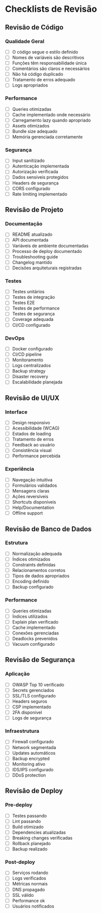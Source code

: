 # Checklists de Revisão

## Revisão de Código

### Qualidade Geral
- [ ] O código segue o estilo definido
- [ ] Nomes de variáveis são descritivos
- [ ] Funções têm responsabilidade única
- [ ] Comentários são claros e necessários
- [ ] Não há código duplicado
- [ ] Tratamento de erros adequado
- [ ] Logs apropriados

### Performance
- [ ] Queries otimizadas
- [ ] Cache implementado onde necessário
- [ ] Carregamento lazy quando apropriado
- [ ] Assets otimizados
- [ ] Bundle size adequado
- [ ] Memória gerenciada corretamente

### Segurança
- [ ] Input sanitizado
- [ ] Autenticação implementada
- [ ] Autorização verificada
- [ ] Dados sensíveis protegidos
- [ ] Headers de segurança
- [ ] CORS configurado
- [ ] Rate limiting implementado

## Revisão de Projeto

### Documentação
- [ ] README atualizado
- [ ] API documentada
- [ ] Variáveis de ambiente documentadas
- [ ] Processo de deploy documentado
- [ ] Troubleshooting guide
- [ ] Changelog mantido
- [ ] Decisões arquiteturais registradas

### Testes
- [ ] Testes unitários
- [ ] Testes de integração
- [ ] Testes E2E
- [ ] Testes de performance
- [ ] Testes de segurança
- [ ] Coverage adequada
- [ ] CI/CD configurado

### DevOps
- [ ] Docker configurado
- [ ] CI/CD pipeline
- [ ] Monitoramento
- [ ] Logs centralizados
- [ ] Backup strategy
- [ ] Disaster recovery
- [ ] Escalabilidade planejada

## Revisão de UI/UX

### Interface
- [ ] Design responsivo
- [ ] Acessibilidade (WCAG)
- [ ] Estados de loading
- [ ] Tratamento de erros
- [ ] Feedback ao usuário
- [ ] Consistência visual
- [ ] Performance percebida

### Experiência
- [ ] Navegação intuitiva
- [ ] Formulários validados
- [ ] Mensagens claras
- [ ] Ações reversíveis
- [ ] Shortcuts disponíveis
- [ ] Help/Documentation
- [ ] Offline support

## Revisão de Banco de Dados

### Estrutura
- [ ] Normalização adequada
- [ ] Índices otimizados
- [ ] Constraints definidas
- [ ] Relacionamentos corretos
- [ ] Tipos de dados apropriados
- [ ] Encoding definido
- [ ] Backup configurado

### Performance
- [ ] Queries otimizadas
- [ ] Índices utilizados
- [ ] Explain plan verificado
- [ ] Cache implementado
- [ ] Conexões gerenciadas
- [ ] Deadlocks prevenidos
- [ ] Vacuum configurado

## Revisão de Segurança

### Aplicação
- [ ] OWASP Top 10 verificado
- [ ] Secrets gerenciados
- [ ] SSL/TLS configurado
- [ ] Headers seguros
- [ ] CSP implementado
- [ ] 2FA disponível
- [ ] Logs de segurança

### Infraestrutura
- [ ] Firewall configurado
- [ ] Network segmentada
- [ ] Updates automáticos
- [ ] Backup encrypted
- [ ] Monitoring ativo
- [ ] IDS/IPS configurado
- [ ] DDoS protection

## Revisão de Deploy

### Pre-deploy
- [ ] Testes passando
- [ ] Lint passando
- [ ] Build otimizado
- [ ] Dependencies atualizadas
- [ ] Breaking changes verificadas
- [ ] Rollback planejado
- [ ] Backup realizado

### Post-deploy
- [ ] Serviços rodando
- [ ] Logs verificados
- [ ] Métricas normais
- [ ] DNS propagado
- [ ] SSL válido
- [ ] Performance ok
- [ ] Usuários notificados 